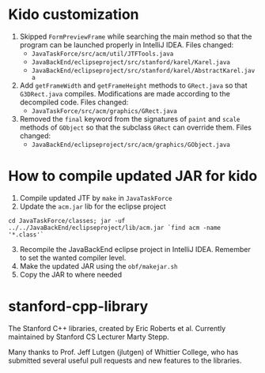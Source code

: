 # Kido customization

1. Skipped `FormPreviewFrame` while searching the main method so that the
   program can be launched properly in IntelliJ IDEA. Files changed:
    - `JavaTaskForce/src/acm/util/JTFTools.java`
    - `JavaBackEnd/eclipseproject/src/stanford/karel/Karel.java`
    - `JavaBackEnd/eclipseproject/src/stanford/karel/AbstractKarel.java`
2. Add `getFrameWidth` and `getFrameHeight` methods to `GRect.java` so that
   `G3DRect.java` compiles. Modifications are made according to the decompiled
   code. Files changed:
    - `JavaTaskForce/src/acm/graphics/GRect.java`
3. Removed the `final` keyword from the signatures of `paint` and `scale`
   methods of `GObject` so that the subclass `GRect` can override them. Files
   changed:
    - `JavaBackEnd/eclipseproject/src/acm/graphics/GObject.java`

# How to compile updated JAR for kido

1. Compile updated JTF by `make` in `JavaTaskForce`
2. Update the `acm.jar` lib for the eclipse project
```
cd JavaTaskForce/classes; jar -uf ../../JavaBackEnd/eclipseproject/lib/acm.jar `find acm -name '*.class'`
```
3. Recompile the JavaBackEnd eclipse project in IntelliJ IDEA. Remember to set
   the wanted compiler level.
4. Make the updated JAR using the `obf/makejar.sh`
5. Copy the JAR to where needed


# stanford-cpp-library
The Stanford C++ libraries, created by Eric Roberts et al.
Currently maintained by Stanford CS Lecturer Marty Stepp.

Many thanks to Prof. Jeff Lutgen (jlutgen) of Whittier College,
who has submitted several useful pull requests and new features to the libraries.
